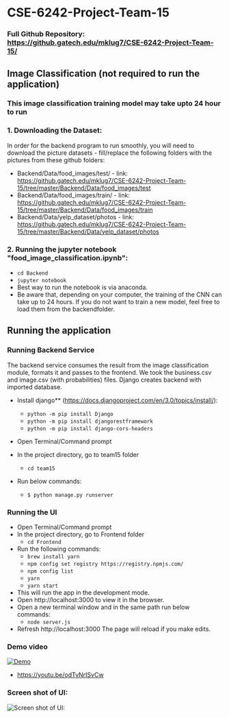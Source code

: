 # CSE-6242-Project-Team-15

### Full Github Repository: https://github.gatech.edu/mklug7/CSE-6242-Project-Team-15/

## Image Classification (not required to run the application) 

### This image classification training model may take upto 24 hour to run

### 1. Downloading the Dataset: 
In order for the backend program to run smoothly, you will need to download the picture datasets - fill/replace the following folders with the pictures from these github folders: 
  - Backend/Data/food_images/test/ - link: https://github.gatech.edu/mklug7/CSE-6242-Project-Team-15/tree/master/Backend/Data/food_images/test
  - Backend/Data/food_images/train/ - link: https://github.gatech.edu/mklug7/CSE-6242-Project-Team-15/tree/master/Backend/Data/food_images/train
  - Backend/Data/yelp_dataset/photos - link: https://github.gatech.edu/mklug7/CSE-6242-Project-Team-15/tree/master/Backend/Data/yelp_dataset/photos
  
### 2. Running the jupyter notebook "food_image_classification.ipynb":
  - `cd Backend`
  - `jupyter notebook`
  - Best way to run the notebook is via anaconda. 
  - Be aware that, depending on your computer, the training of the CNN can take up to 24 hours. If you do not want to train a new model, feel free to load them from the backendfolder. 

## Running the application

### Running Backend Service
The backend service consumes the result from the image classification module, formats it and passes to the frontend. We took the business.csv and image.csv (with probabilities) files. Django creates backend with imported database.

- Install django** (https://docs.djangoproject.com/en/3.0/topics/install/):
  - `python -m pip install Django`
  - `python -m pip install djangorestframework`
  - `python -m pip install django-cors-headers`

- Open Terminal/Command prompt 
- In the project directory, go to team15 folder 
  - `cd team15`
- Run below commands:
  - `$ python manage.py runserver`



### Running the UI
- Open Terminal/Command prompt 
- In the project directory, go to Frontend folder 
  - `cd Frontend`
- Run the following commands:
  - `brew install yarn`
  - `npm config set registry https://registry.npmjs.com/`
  - `npm config list`
  - `yarn`
  - `yarn start`
- This will run the app in the development mode.
- Open http://localhost:3000 to view it in the browser.
- Open a new terminal window and in the same path run below commands:
  - `node server.js`
- Refresh http://localhost:3000 The page will reload if you make edits.

### Demo video
[![Demo](https://img.youtube.com/vi/odTvNrISvCw/0.jpg)](https://youtu.be/odTvNrISvCw)
- https://youtu.be/odTvNrISvCw

### Screen shot of UI: 
![Screen shot of UI:](./pizza.png?raw=true "Title")		
